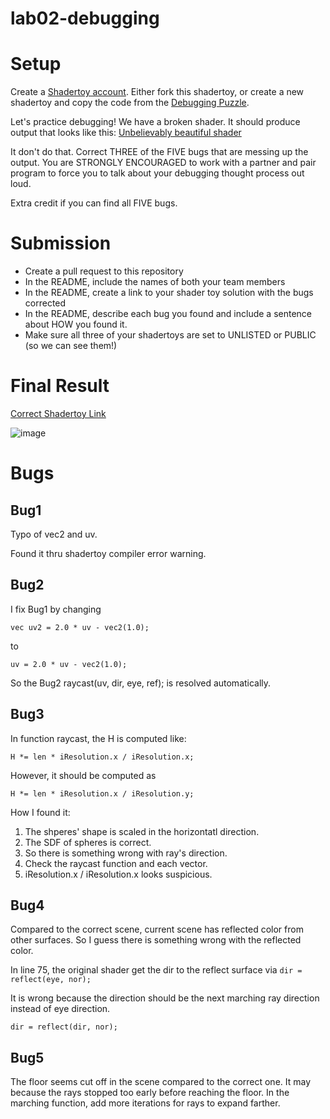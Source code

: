 # lab02-debugging

# Setup 

Create a [Shadertoy account](https://www.shadertoy.com/). Either fork this shadertoy, or create a new shadertoy and copy the code from the [Debugging Puzzle](https://www.shadertoy.com/view/flGfRc).

Let's practice debugging! We have a broken shader. It should produce output that looks like this:
[Unbelievably beautiful shader](https://user-images.githubusercontent.com/1758825/200729570-8e10a37a-345d-4aff-8eff-6baf54a32a40.webm)

It don't do that. Correct THREE of the FIVE bugs that are messing up the output. You are STRONGLY ENCOURAGED to work with a partner and pair program to force you to talk about your debugging thought process out loud.

Extra credit if you can find all FIVE bugs.

# Submission
- Create a pull request to this repository
- In the README, include the names of both your team members
- In the README, create a link to your shader toy solution with the bugs corrected
- In the README, describe each bug you found and include a sentence about HOW you found it.
- Make sure all three of your shadertoys are set to UNLISTED or PUBLIC (so we can see them!)


# Final Result
[Correct Shadertoy Link](https://www.shadertoy.com/view/lXfyD2)

![image](https://github.com/user-attachments/assets/713999cf-661d-4e3d-88e9-ad71f65a406b)

# Bugs
## Bug1
Typo of vec2 and uv.

Found it thru shadertoy compiler error warning.

## Bug2

I fix Bug1 by changing 
```
vec uv2 = 2.0 * uv - vec2(1.0);
```

to

```
uv = 2.0 * uv - vec2(1.0);
```

So the Bug2 raycast(uv, dir, eye, ref); is resolved automatically.

## Bug3 
In function raycast, the H is computed like:
```
H *= len * iResolution.x / iResolution.x;
```

However, it should be computed as
```
H *= len * iResolution.x / iResolution.y;
```

How I found it:

1. The shperes' shape is scaled in the horizontatl direction.
2. The SDF of spheres is correct.
3. So there is something wrong with ray's direction.
4. Check the raycast function and each vector.
5. iResolution.x / iResolution.x looks suspicious.


## Bug4
Compared to the correct scene, current scene has reflected color from other surfaces. So I guess there is something wrong with the reflected color.

In line 75, the original shader get the dir to the reflect surface via ``` dir = reflect(eye, nor); ```

It is wrong because the direction should be the next marching ray direction instead of eye direction. 

```dir = reflect(dir, nor);```

## Bug5
The floor seems cut off in the scene compared to the correct one. It may because the rays stopped too early before reaching the floor.
In the marching function, add more iterations for rays to expand farther.


